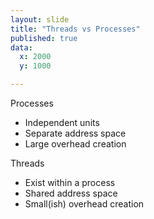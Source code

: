 ```yaml
---
layout: slide
title: "Threads vs Processes"
published: true
data:
  x: 2000
  y: 1000

---
```


Processes
- Independent units
- Separate address space
- Large overhead creation

Threads
- Exist within a process
- Shared address space
- Small(ish) overhead creation
